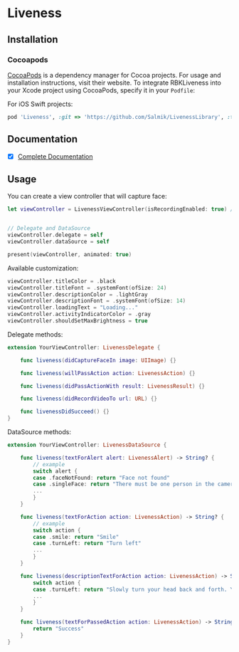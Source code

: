 # Liveness

## Installation

### Cocoapods

[CocoaPods](https://cocoapods.org) is a dependency manager for Cocoa projects. For usage and installation instructions, visit their website. To integrate RBKLiveness into your Xcode project using CocoaPods, specify it in your `Podfile`:

For iOS Swift projects:

```ruby
pod 'Liveness', :git => 'https://github.com/Salmik/LivenessLibrary', :tag => '1.0.5'
```

## Documentation
- [x] [Complete Documentation](https://salmik.github.io/LivenessLibrary/)


## Usage
You can create a view controller that will capture face:

```swift
let viewController = LivenessViewController(isRecordingEnabled: true) // isRecordingEnabled is false by default


// Delegate and DataSource
viewController.delegate = self
viewController.dataSource = self

present(viewController, animated: true)
```

Available customization:

```swift
viewController.titleColor = .black
viewController.titleFont = .systemFont(ofSize: 24)
viewController.descriptionColor = .lightGray
viewController.descriptionFont = .systemFont(ofSize: 14)
viewController.loadingText = "Loading..."
viewController.activityIndicatorColor = .gray
viewController.shouldSetMaxBrightness = true
```

Delegate methods:

```swift
extension YourViewController: LivenessDelegate {

    func liveness(didCaptureFaceIn image: UIImage) {}

    func liveness(willPassAction action: LivenessAction) {}

    func liveness(didPassActionWith result: LivenessResult) {}

    func liveness(didRecordVideoTo url: URL) {}

    func livenessDidSucceed() {}
}
```

DataSource methods: 

```swift
extension YourViewController: LivenessDataSource {

    func liveness(textForAlert alert: LivenessAlert) -> String? {
        // example
        switch alert {
        case .faceNotFound: return "Face not found"
        case .singleFace: return "There must be one person in the camera"
        ...
        }
    }

    func liveness(textForAction action: LivenessAction) -> String? {
        // example
        switch action {
        case .smile: return "Smile"
        case .turnLeft: return "Turn left"
        ...
        }
    }

    func liveness(descriptionTextForAction action: LivenessAction) -> String? {
        switch action {
        case .turnLeft: return "Slowly turn your head back and forth. Your face must remain in the camera's field of view"
        ...
        }
    }

    func liveness(textForPassedAction action: LivenessAction) -> String? { 
        return "Success" 
    }
}
```
